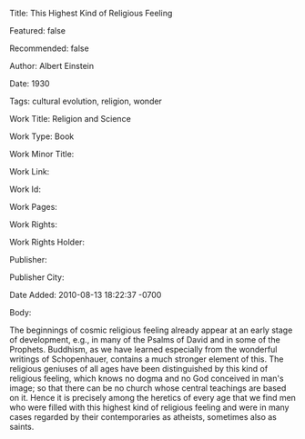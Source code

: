 Title: This Highest Kind of Religious Feeling

Featured: false

Recommended: false

Author: Albert Einstein

Date: 1930

Tags: cultural evolution, religion, wonder

Work Title: Religion and Science

Work Type: Book

Work Minor Title:  

Work Link: 

Work Id:  

Work Pages:  

Work Rights:  

Work Rights Holder:  

Publisher:  

Publisher City:  

Date Added: 2010-08-13 18:22:37 -0700

Body:

The beginnings of cosmic religious feeling already appear at an early stage of development, e.g., in many of the Psalms of David and in some of the Prophets. Buddhism, as we have learned especially from the wonderful writings of Schopenhauer, contains a much stronger element of this. The religious geniuses of all ages have been distinguished by this kind of religious feeling, which knows no dogma and no God conceived in man's image; so that there can be no church whose central teachings are based on it. Hence it is precisely among the heretics of every age that we find men who were filled with this highest kind of religious feeling and were in many cases regarded by their contemporaries as atheists, sometimes also as saints.


